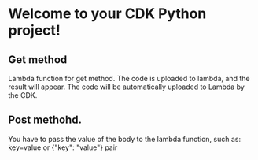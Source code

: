 
# Welcome to your CDK Python project!

## Get method

Lambda function for get method. The code is uploaded to lambda, and the result will appear. The code will be automatically uploaded to Lambda by the CDK.

## Post methohd.
You have to pass the value of the body to the lambda function, such as: key=value or {"key": "value"} pair

